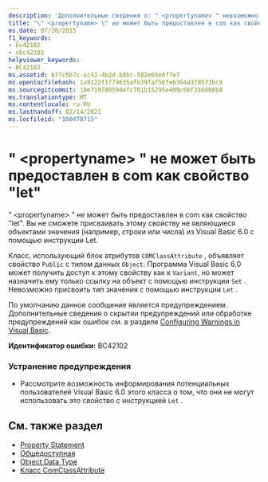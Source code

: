 ```yaml
---
description: 'Дополнительные сведения о: " <propertyname> " невозможно предоставить COM как свойство "let"'
title: "\" <propertyname> \" не может быть предоставлен в com как свойство \"let\""
ms.date: 07/20/2015
f1_keywords:
- bc42102
- vbc42102
helpviewer_keywords:
- BC42102
ms.assetid: b77c5b7c-ac43-4b2d-b8bc-582e65e6f7e7
ms.openlocfilehash: 1a9122f1f79635afb39faf56feb364d3f0573bc9
ms.sourcegitcommit: 10e719780594efc781b15295e499c66f316068b8
ms.translationtype: MT
ms.contentlocale: ru-RU
ms.lasthandoff: 02/14/2021
ms.locfileid: "100478715"
---
```

# <a name="propertyname-cannot-be-exposed-to-com-as-a-property-let"></a>" \<propertyname> " не может быть предоставлен в com как свойство "let"

" \<propertyname> " не может быть предоставлен в com как свойство "let". Вы не сможете присваивать этому свойству не являющиеся объектами значения (например, строки или числа) из Visual Basic 6.0 с помощью инструкции Let.  
  
 Класс, использующий блок атрибутов `COMClassAttribute` , объявляет свойство `Public` с типом данных `Object`. Программа Visual Basic 6.0 может получить доступ к этому свойству как к `Variant`, но может назначить ему только ссылку на объект с помощью инструкции `Set` . Невозможно присвоить тип значения с помощью инструкции `Let` .  
  
 По умолчанию данное сообщение является предупреждением. Дополнительные сведения о скрытии предупреждений или обработке предупреждений как ошибок см. в разделе [Configuring Warnings in Visual Basic](/visualstudio/ide/configuring-warnings-in-visual-basic).  
  
 **Идентификатор ошибки:** BC42102  
  
### <a name="to-address-this-warning"></a>Устранение предупреждения  
  
- Рассмотрите возможность информирования потенциальных пользователей Visual Basic 6.0 этого класса о том, что они не могут использовать это свойство с инструкцией `Let` .  
  
## <a name="see-also"></a>См. также раздел

- [Property Statement](../language-reference/statements/property-statement.md)
- [Общедоступная](../language-reference/modifiers/public.md)
- [Object Data Type](../language-reference/data-types/object-data-type.md)
- [Класс ComClassAttribute](xref:Microsoft.VisualBasic.ComClassAttribute)
